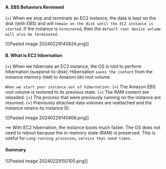 #### A. EBS Behaviors Reviewed
(+) When we stop and terminate an EC2 instance, the data is kept on the disk (with EBS) and will r`emain on the disk until the EC2 instance is started`. If the instance is `terminated`, then the `default root device volume will also be terminated`.

![[Pasted image 20240229145624.png]]

#### B. What is EC2 hibernation
(+) When we hibernate an EC2 instance, the OS is told to perform hibernation (suspend-to-disk). Hibernation `saves the content` from the instance memory (`RAM`) to Amazon `EBS` root volume.

`When we start your instance out of hibernation:`
(+) The Amazon EBS root volume is restored to its previous state.
(+) The RAM content are reloaded.
(+) The process that were previously running on the instance are resumed.
(+) Previously attached data volumes are reattached and the instance retains its instance ID.

![[Pasted image 20240229145906.png]]

==> With EC2 hibernation, the instance boots much faster. The OS does not need to reboot because the in-memory state (RAM) is preserved. This is useful for `Long-running processes`, `service that need times`.

#### Summary
![[Pasted image 20240229150105.png]]